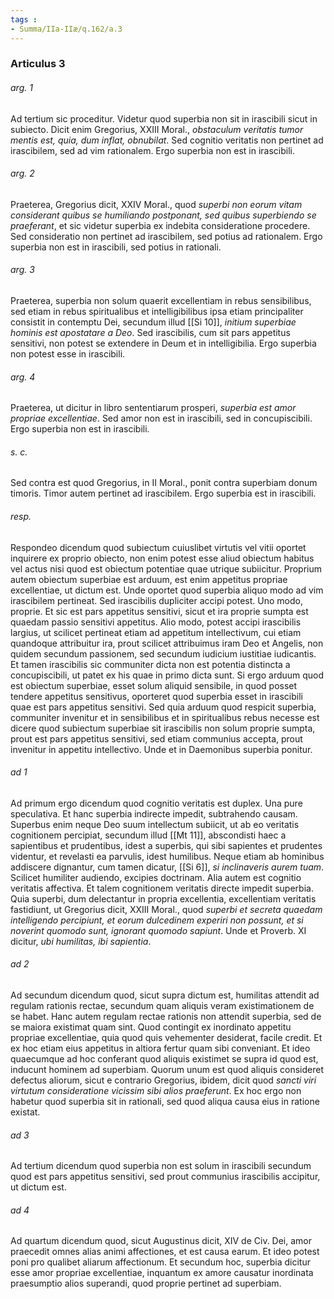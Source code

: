 ```yaml
---
tags : 
- Summa/IIa-IIæ/q.162/a.3
---
```


### Articulus 3

###### arg. 1
Ad tertium sic proceditur. Videtur quod superbia non sit in irascibili sicut in subiecto. Dicit enim Gregorius, XXIII Moral., *obstaculum veritatis tumor mentis est, quia, dum inflat, obnubilat*. Sed cognitio veritatis non pertinet ad irascibilem, sed ad vim rationalem. Ergo superbia non est in irascibili.

###### arg. 2
Praeterea, Gregorius dicit, XXIV Moral., quod *superbi non eorum vitam considerant quibus se humiliando postponant, sed quibus superbiendo se praeferant*, et sic videtur superbia ex indebita consideratione procedere. Sed consideratio non pertinet ad irascibilem, sed potius ad rationalem. Ergo superbia non est in irascibili, sed potius in rationali.

###### arg. 3
Praeterea, superbia non solum quaerit excellentiam in rebus sensibilibus, sed etiam in rebus spiritualibus et intelligibilibus ipsa etiam principaliter consistit in contemptu Dei, secundum illud [[Si 10]], *initium superbiae hominis est apostatare a Deo*. Sed irascibilis, cum sit pars appetitus sensitivi, non potest se extendere in Deum et in intelligibilia. Ergo superbia non potest esse in irascibili.

###### arg. 4
Praeterea, ut dicitur in libro sententiarum prosperi, *superbia est amor propriae excellentiae*. Sed amor non est in irascibili, sed in concupiscibili. Ergo superbia non est in irascibili.

###### s. c.
Sed contra est quod Gregorius, in II Moral., ponit contra superbiam donum timoris. Timor autem pertinet ad irascibilem. Ergo superbia est in irascibili.

###### resp.
Respondeo dicendum quod subiectum cuiuslibet virtutis vel vitii oportet inquirere ex proprio obiecto, non enim potest esse aliud obiectum habitus vel actus nisi quod est obiectum potentiae quae utrique subiicitur. Proprium autem obiectum superbiae est arduum, est enim appetitus propriae excellentiae, ut dictum est. Unde oportet quod superbia aliquo modo ad vim irascibilem pertineat. Sed irascibilis dupliciter accipi potest. Uno modo, proprie. Et sic est pars appetitus sensitivi, sicut et ira proprie sumpta est quaedam passio sensitivi appetitus. Alio modo, potest accipi irascibilis largius, ut scilicet pertineat etiam ad appetitum intellectivum, cui etiam quandoque attribuitur ira, prout scilicet attribuimus iram Deo et Angelis, non quidem secundum passionem, sed secundum iudicium iustitiae iudicantis. Et tamen irascibilis sic communiter dicta non est potentia distincta a concupiscibili, ut patet ex his quae in primo dicta sunt. Si ergo arduum quod est obiectum superbiae, esset solum aliquid sensibile, in quod posset tendere appetitus sensitivus, oporteret quod superbia esset in irascibili quae est pars appetitus sensitivi. Sed quia arduum quod respicit superbia, communiter invenitur et in sensibilibus et in spiritualibus rebus necesse est dicere quod subiectum superbiae sit irascibilis non solum proprie sumpta, prout est pars appetitus sensitivi, sed etiam communius accepta, prout invenitur in appetitu intellectivo. Unde et in Daemonibus superbia ponitur.

###### ad 1
Ad primum ergo dicendum quod cognitio veritatis est duplex. Una pure speculativa. Et hanc superbia indirecte impedit, subtrahendo causam. Superbus enim neque Deo suum intellectum subiicit, ut ab eo veritatis cognitionem percipiat, secundum illud [[Mt 11]], abscondisti haec a sapientibus et prudentibus, idest a superbis, qui sibi sapientes et prudentes videntur, et revelasti ea parvulis, idest humilibus. Neque etiam ab hominibus addiscere dignantur, cum tamen dicatur, [[Si 6]], *si inclinaveris aurem tuam*. Scilicet humiliter audiendo, excipies doctrinam. Alia autem est cognitio veritatis affectiva. Et talem cognitionem veritatis directe impedit superbia. Quia superbi, dum delectantur in propria excellentia, excellentiam veritatis fastidiunt, ut Gregorius dicit, XXIII Moral., quod *superbi et secreta quaedam intelligendo percipiunt, et eorum dulcedinem experiri non possunt, et si noverint quomodo sunt, ignorant quomodo sapiunt*. Unde et Proverb. XI dicitur, *ubi humilitas, ibi sapientia*.

###### ad 2
Ad secundum dicendum quod, sicut supra dictum est, humilitas attendit ad regulam rationis rectae, secundum quam aliquis veram existimationem de se habet. Hanc autem regulam rectae rationis non attendit superbia, sed de se maiora existimat quam sint. Quod contingit ex inordinato appetitu propriae excellentiae, quia quod quis vehementer desiderat, facile credit. Et ex hoc etiam eius appetitus in altiora fertur quam sibi conveniant. Et ideo quaecumque ad hoc conferant quod aliquis existimet se supra id quod est, inducunt hominem ad superbiam. Quorum unum est quod aliquis consideret defectus aliorum, sicut e contrario Gregorius, ibidem, dicit quod *sancti viri virtutum consideratione vicissim sibi alios praeferunt*. Ex hoc ergo non habetur quod superbia sit in rationali, sed quod aliqua causa eius in ratione existat.

###### ad 3
Ad tertium dicendum quod superbia non est solum in irascibili secundum quod est pars appetitus sensitivi, sed prout communius irascibilis accipitur, ut dictum est.

###### ad 4
Ad quartum dicendum quod, sicut Augustinus dicit, XIV de Civ. Dei, amor praecedit omnes alias animi affectiones, et est causa earum. Et ideo potest poni pro qualibet aliarum affectionum. Et secundum hoc, superbia dicitur esse amor propriae excellentiae, inquantum ex amore causatur inordinata praesumptio alios superandi, quod proprie pertinet ad superbiam.


